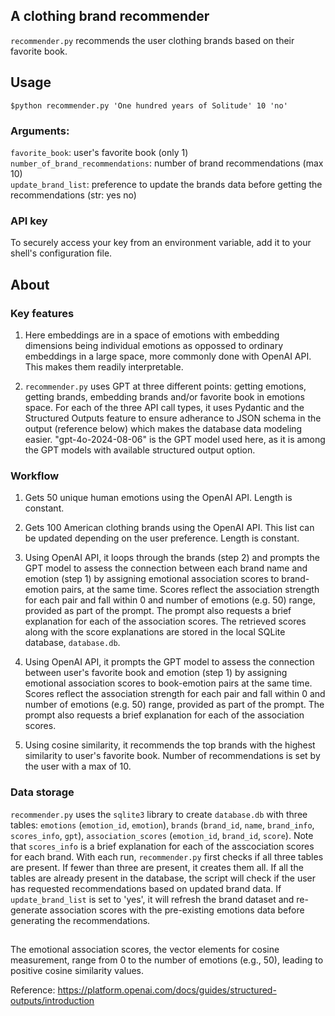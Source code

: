 ## A clothing brand recommender


`recommender.py` recommends the user clothing brands based on their favorite book. 

## Usage 
`$python recommender.py 'One hundred years of Solitude' 10 'no'`

### Arguments:
`favorite_book`: user's favorite book (only 1) \
`number_of_brand_recommendations`: number of brand recommendations (max 10) \
`update_brand_list`: preference to update the brands data before getting the recommendations (str: yes no)

### API key
To securely access your key from an environment variable, add it to your shell's configuration file.

## About
### Key features

1. Here embeddings are in a space of emotions with embedding dimensions being individual emotions as oppossed to ordinary embeddings in a large space, more commonly done with OpenAI API. This makes them readily interpretable.

2. `recommender.py` uses GPT at three different points: getting emotions, getting brands, embedding brands and/or favorite book in emotions space. For each of the three API call types, it uses Pydantic and the Structured Outputs feature to ensure adherance to JSON schema in the output (reference below) which makes the database data modeling easier. "gpt-4o-2024-08-06" is the GPT model used here, as it is among the GPT models with available structured output option. 

### Workflow

1. Gets 50 unique human emotions using the OpenAI API. Length is constant.

2. Gets 100 American clothing brands using the OpenAI API. This list can be updated depending on the user preference. Length is constant.

3. Using OpenAI API, it loops through the brands (step 2) and prompts the GPT model to assess the connection between each brand name and emotion (step 1) by assigning emotional association scores to brand-emotion pairs, at the same time. Scores reflect the association strength for each pair and fall within 0 and number of emotions (e.g. 50) range, provided as part of the prompt. The prompt also requests a brief explanation for each of the association scores. The retrieved scores along with the score explanations are stored in the local SQLite database, `database.db`.

4. Using OpenAI API, it prompts the GPT model to assess the connection between user's favorite book and emotion (step 1) by assigning emotional association scores to book-emotion pairs at the same time. Scores reflect the association strength for each pair and fall within 0 and number of emotions (e.g. 50) range, provided as part of the prompt. The prompt also requests a brief explanation for each of the association scores.

5. Using cosine similarity, it recommends the top brands with the highest similarity to user's favorite book. Number of recommendations is set by the user with a max of 10.

### Data storage

`recommender.py` uses the `sqlite3` library to create `database.db` with three tables: `emotions` (`emotion_id`, `emotion`), `brands` (`brand_id`, `name`, `brand_info`, `scores_info`, `gpt`), `association_scores` (`emotion_id`, `brand_id`, `score`). Note that `scores_info` is a brief explanation for each of the asscociation scores for each brand. With each run, `recommender.py` first checks if all three tables are present. If fewer than three are present, it creates them all. If all the tables are already present in the database, the script will check if the user has requested recommendations based on updated brand data. If `update_brand_list` is set to 'yes', it will refresh the brand dataset and re-generate association scores with the pre-existing emotions data before generating the recommendations.

##

The emotional association scores, the vector elements for cosine measurement, range from 0 to the number of emotions (e.g., 50), leading to positive cosine similarity values.

Reference: https://platform.openai.com/docs/guides/structured-outputs/introduction
